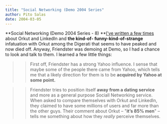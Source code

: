 ```yaml
---
title: "Social Networking (Demo 2004 Series"
author: Pito Salas
date: 2004-03-05
---
```




**Social Networking (Demo 2004 Series - 8) **[I've written a few
times](</2004/01/24.html#a155>) about Orkut and LinkedIn and **the kind-of-
funny-kind-of-strange** infatuation with Orkut among the Digerati that seems
to have peaked and now died off. Anyway, Friendster was demoing at Demo, so I
had a chance to look and talk to them. I learned a few little things:

>>

>>  
>
>>

>> First off, Friendster has a strong Yahoo influence. I sense that maybe some
of the people there came from Yahoo, which tells me that a likely direction
for them is to be **acquired by Yahoo at some point.**

>>

>>  
>
>>

>> Friendster tries to position itself **away from a dating service** and more
as a general purpose Sociall Networking service. When asked to compare
themselves with Orkut and LinkedIn, they claimed to have some millions of
users and far more than the other guys. Their comment about Orkut – "**it’s
85%  men**" – tells me something about how they _really_ perceive themselves.


